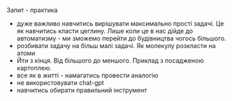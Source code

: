 Запит - практика

- дуже важливо навчитись вирішувати максимально прості задачі. Це як навчитись класти цеглину. Лише коли це в нас дійде до автоматизму - ми зможемо перейти до будівництва чогось більшого.
- розбивати задачу на більш малі задачі. Як молекулу розкласти на атоми
- Йти з кінця. Від більшого до меншого. Приклад з посадженою картоплею.
- все як в житті - намагатись провести аналогію
- не використовувати chat-gpt
- навчитись обирати правильний інструмент
